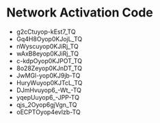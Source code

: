 # Network Activation Code
* g2cCtuyop-kEst7_TQ
* Gq4H8Oyop0KJojL_TQ
* nWyscuyop0KJiRj_TQ
* wAxB8eyop0KJiRj_TQ
* c-kdpOyop0KJPOT_TQ
* 8o28Zeyop0KJnDT_TQ
* JwMGl-yop0KJ9jb-TQ
* HuryWuyop0KJTcL_TQ
* DJmHvuyop6_-Wt_-TQ
* yqepUuyop6_-JPP-TQ
* qjs_2Oyop6gjVgn_TQ
* oECPTOyop4evlzb-TQ